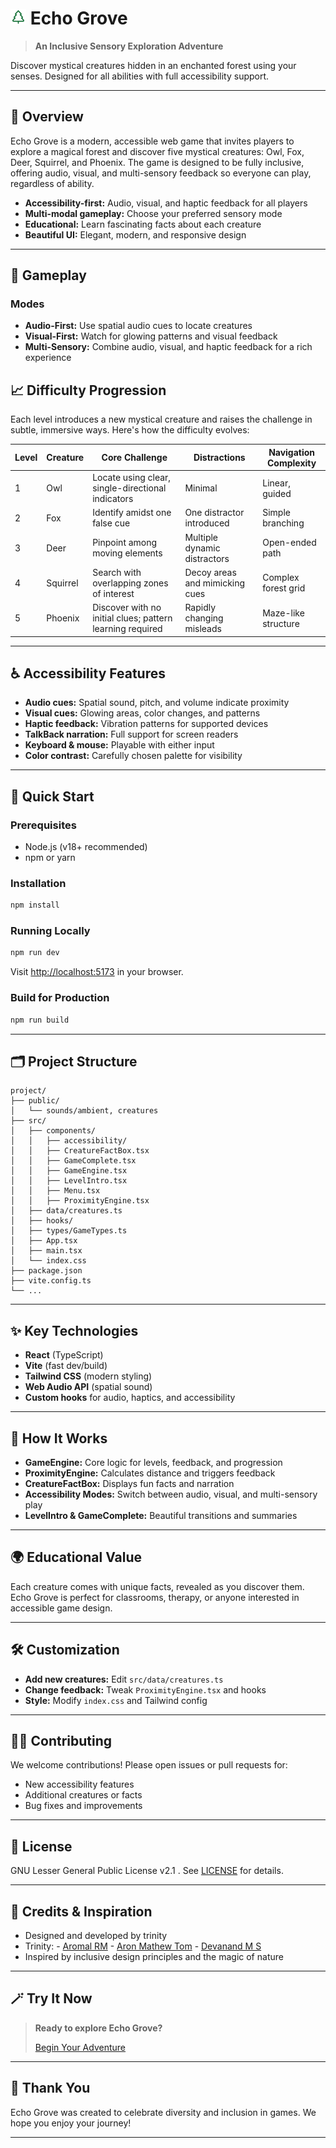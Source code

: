 # <img src="public\icon.png" width="25" height="25"> Echo Grove

> **An Inclusive Sensory Exploration Adventure**

Discover mystical creatures hidden in an enchanted forest using your senses. Designed for all abilities with full accessibility support.

---

## 🌲 Overview
Echo Grove is a modern, accessible web game that invites players to explore a magical forest and discover five mystical creatures: Owl, Fox, Deer, Squirrel, and Phoenix. The game is designed to be fully inclusive, offering audio, visual, and multi-sensory feedback so everyone can play, regardless of ability.

- **Accessibility-first:** Audio, visual, and haptic feedback for all players
- **Multi-modal gameplay:** Choose your preferred sensory mode
- **Educational:** Learn fascinating facts about each creature
- **Beautiful UI:** Elegant, modern, and responsive design

---

## 🦉 Gameplay

### Modes
- **Audio-First:** Use spatial audio cues to locate creatures
- **Visual-First:** Watch for glowing patterns and visual feedback
- **Multi-Sensory:** Combine audio, visual, and haptic feedback for a rich experience

## 📈 Difficulty Progression

Each level introduces a new mystical creature and raises the challenge in subtle, immersive ways. Here's how the difficulty evolves:

| Level | Creature  | Core Challenge                                               | Distractions                     | Navigation Complexity       |
|-------|-----------|--------------------------------------------------------------|----------------------------------|-----------------------------|
| 1     | Owl       | Locate using clear, single-directional indicators            | Minimal                          | Linear, guided              |
| 2     | Fox       | Identify amidst one false cue                                | One distractor introduced        | Simple branching            |
| 3     | Deer      | Pinpoint among moving elements                               | Multiple dynamic distractors     | Open-ended path             |
| 4     | Squirrel  | Search with overlapping zones of interest                    | Decoy areas and mimicking cues   | Complex forest grid         |
| 5     | Phoenix   | Discover with no initial clues; pattern learning required    | Rapidly changing misleads        | Maze-like structure         |

---

## ♿ Accessibility Features
- **Audio cues:** Spatial sound, pitch, and volume indicate proximity
- **Visual cues:** Glowing areas, color changes, and patterns
- **Haptic feedback:** Vibration patterns for supported devices
- **TalkBack narration:** Full support for screen readers
- **Keyboard & mouse:** Playable with either input
- **Color contrast:** Carefully chosen palette for visibility

---

## 🚀 Quick Start

### Prerequisites
- Node.js (v18+ recommended)
- npm or yarn

### Installation
```bash
npm install
```

### Running Locally
```bash
npm run dev
```
Visit [http://localhost:5173](http://localhost:5173) in your browser.

### Build for Production
```bash
npm run build
```

---

## 🗂️ Project Structure
```
project/
├── public/
│   └── sounds/ambient, creatures
├── src/
│   ├── components/
│   │   ├── accessibility/
│   │   ├── CreatureFactBox.tsx
│   │   ├── GameComplete.tsx
│   │   ├── GameEngine.tsx
│   │   ├── LevelIntro.tsx
│   │   ├── Menu.tsx
│   │   ├── ProximityEngine.tsx
│   ├── data/creatures.ts
│   ├── hooks/
│   ├── types/GameTypes.ts
│   ├── App.tsx
│   ├── main.tsx
│   └── index.css
├── package.json
├── vite.config.ts
└── ...
```

---

## ✨ Key Technologies
- **React** (TypeScript)
- **Vite** (fast dev/build)
- **Tailwind CSS** (modern styling)
- **Web Audio API** (spatial sound)
- **Custom hooks** for audio, haptics, and accessibility

---

## 🧩 How It Works
- **GameEngine:** Core logic for levels, feedback, and progression
- **ProximityEngine:** Calculates distance and triggers feedback
- **CreatureFactBox:** Displays fun facts and narration
- **Accessibility Modes:** Switch between audio, visual, and multi-sensory play
- **LevelIntro & GameComplete:** Beautiful transitions and summaries

---

## 🌍 Educational Value
Each creature comes with unique facts, revealed as you discover them. Echo Grove is perfect for classrooms, therapy, or anyone interested in accessible game design.

---

## 🛠️ Customization
- **Add new creatures:** Edit `src/data/creatures.ts`
- **Change feedback:** Tweak `ProximityEngine.tsx` and hooks
- **Style:** Modify `index.css` and Tailwind config

---

## 🧑‍💻 Contributing
We welcome contributions! Please open issues or pull requests for:
- New accessibility features
- Additional creatures or facts
- Bug fixes and improvements

---

## 📄 License
GNU Lesser General Public License v2.1 . See [LICENSE](LICENSE) for details.

---

## 💬 Credits & Inspiration
- Designed and developed by trinity
- Trinity:
      - [Aromal RM](https://github.com/aromal-rm)
      - [Aron Mathew Tom](https://github.com/amtom2004)
      - [Devanand M S](https://github.com/dms2004)
- Inspired by inclusive design principles and the magic of nature

---

## 🪄 Try It Now
> **Ready to explore Echo Grove?**
>
> [Begin Your Adventure](https://carehack-trinity.vercel.app/)

---

## 🙌 Thank You
Echo Grove was created to celebrate diversity and inclusion in games. We hope you enjoy your journey!

---
